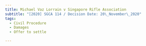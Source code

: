 ```yaml
---
title: Michael Vaz Lorrain v Singapore Rifle Association
subtitle: "[2020] SGCA 114 / Decision Date: 20\_November\_2020"
tags:
  - Civil Procedure
  - Damages
  - Offer to settle

---
```

